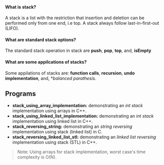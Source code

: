 #### What is stack? ####
A stack is a list with the restriction that insertion and deletion can be performed only from one end, i.e top. A stack always follow last-in-first-out (LIFO).

#### What are standard stack options? ####
The standard stack operation in stack are **push**, **pop**, **top**, and, **isEmpty**

#### What are some appilcations of stacks? ####
Some appilations of stacks are: **function calls**, **recursion**, **undo implementation**, and, **balanced parathesis*.

## Programs ###
- **stack_using_array_implementation:** demonstrating an *int stack* implementation using arrays in C++. 
- **stack_using_linked_list_implementation:** demonstrating an *int stack* implementation using linked list in C++. 
- **stack_reversing_string:** demonstrating an *string reversing* implementation using stack (linked list) in C. 
- **stack_reversing_linked_list_stl:** demonstrating an *linked list reversing* implementation using stack (STL) in C++. 

> Note: Using arrays for stack implementation, worst case's time complexity is O(N).
